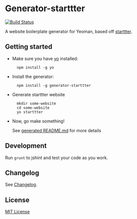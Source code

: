 # Generator-starttter
[![Build Status](https://secure.travis-ci.org/taktran/generator-starttter.png?branch=master)](https://travis-ci.org/taktran/generator-starttter)

A website boilerplate generator for Yeoman, based off [starttter](https://github.com/taktran/starttter).

## Getting started

* Make sure you have [yo](https://github.com/yeoman/yo) installed:

        npm install -g yo

* Install the generator:

        npm install -g generator-starttter

* Generate starttter website

        mkdir some-website
        cd some-website
        yo starttter

* Now, go make something!

  See [generated README.md](https://github.com/taktran/generator-starttter/blob/master/app/templates/README.md) for more details

## Development

Run `grunt` to jshint and test your code as you work.

## Changelog

See [Changelog](https://github.com/taktran/generator-starttter/blob/master/CHANGELOG.md).

## License

[MIT License](http://en.wikipedia.org/wiki/MIT_License)
